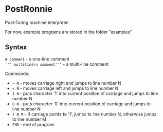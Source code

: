 # PostRonnie
Post-Turing machine interpreter

For now, example programs are stored in the folder "examples"

## Syntax
`# comment` - a one-line comment \
`''' multiline\n comment'''` - a multi-line comment

Commands:
- `> N` - moves carriage right and jumps to line number N
- `< N` - moves carriage left and jumps to line number N
- `1 N` - puts character '1' into current position of carriage and jumps to line number N
- `0 N` - puts character '0' into current position of carriage and jumps to line number N
- `? N M` - if carriage points to '1', jumps to line number N, otherwise jumps to line number M
- `END` - end of program
